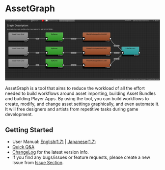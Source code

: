 # AssetGraph

![](/Documentation~/images/top.png)

AssetGraph is a tool that aims to reduce the workload of all the effort needed to build workflows around asset importing, building Asset Bundles and building Player Apps.  By using the tool, you can build workflows to create, modify, and change asset settings graphically, and even automate it.  It will free designers and artists from repetitive tasks during game development.

## Getting Started
- User Manual: [English(1.7)](https://docs.google.com/document/d/e/2PACX-1vSG44o2kP9YalCpqd4Kx3Q-WpgS6mzgrF6ZMAh71KFIk2t_PNJCtx7yePvuVnfC0r7H1WyjaXDWL_jo/pub) |  [Japanese(1.7)](https://docs.google.com/document/d/e/2PACX-1vQBhFqcklSHMYCEvcMCFeQ_OoeV3QTzZ4fNFeQBx_tOVY3tBRcba6fgMy2vvR7WXjgUFsaDyaXTPNuM/pub)
- [Quick Q&A](https://github.com/Unity-Technologies/AssetGraph/wiki/Q&A)
- [ChangeLog](https://github.com/Unity-Technologies/AssetGraph/blob/1.7/release/CHANGELOG.md) for the latest version info.
- If you find any bugs/issues or feature requests, please create a new Issue from [Issue Section](https://github.com/Unity-Technologies/AssetGraph/issues).
